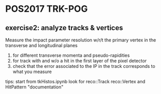 # POS2017 TRK-POG

## exercise2: analyze tracks & vertices 

Measure the impact parameter resolution w/r/t the primary vertex in the transverse and longitudinal planes
1. for different transverse momenta and pseudo-rapidities
2. for track with and w/o a hit in the first layer of the pixel detector
3. check that the error associated to the IP in the track corresponds to what you measure


tips:
start from tkHistos.ipynb
look for reco::Track reco::Vertex and HitPattern "documentation"
